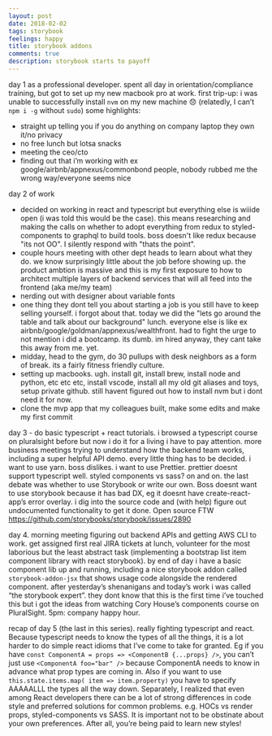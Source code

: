 ```yaml
---
layout: post
date: 2018-02-02
tags: storybook
feelings: happy
title: storybook addons
comments: true
description: storybook starts to payoff
---
```


day 1 as a professional developer. spent all day in orientation/compliance training, but got to set up my new macbook pro at work. first trip-up: i was unable to successfully install `nvm` on my new machine :disappointed: (relatedly, I can’t `npm i -g` without `sudo`)
 some highlights:
- straight up telling you if you do anything on company laptop they own it/no privacy
- no free lunch but lotsa snacks
- meeting the ceo/cto
- finding out that i’m working with ex google/airbnb/appnexus/commonbond people, nobody rubbed me the wrong way/everyone seems nice

day 2 of work
- decided on working in react and typescript but everything else is wiiide open (i was told this would be the case). this means researching and making the calls on whether to adopt everything from redux to styled-components to graphql to build tools. boss doesn't like redux because "its not OO". I silently respond with "thats the point".
- couple hours meeting with other dept heads to learn about what they do. we know surprisingly little about the job before showing up. the product ambtion is massive and this is my first exposure to how to architect multiple layers of backend services that will all feed into the frontend (aka me/my team)
- nerding out with designer about variable fonts
- one thing they dont tell you about starting a job is you still have to keep selling yourself. i forgot about that. today we did the "lets go around the table and talk about our background" lunch. everyone else is like ex airbnb/google/goldman/appnexus/wealthfront. had to fight the urge to not mention i did a bootcamp. its dumb. im hired anyway, they cant take this away from me. yet.
- midday, head to the gym, do 30 pullups with desk neighbors as a form of break. its a fairly fitness friendly culture.
- setting up macbooks. ugh. install git, install brew, install node and python, etc etc etc, install vscode, install all my old git aliases and toys, setup private github. still havent figured out how to install nvm but i dont need it for now.
- clone the mvp app that my colleagues built, make some edits and make my first commit

day 3 - do basic typescript + react tutorials. i browsed a typescript course on pluralsight before but now i do it for a living i have to pay attention. more business meetings trying to understand how the backend team works, including a super helpful API demo. every little thing has to be decided. i want to use yarn. boss dislikes. i want to use Prettier. prettier doesnt support typescript well. styled components vs sass? on and on. the last debate was whether to use Storybook or write our own. Boss doesnt want to use storybook because it has bad DX, eg it doesnt have create-react-app’s error overlay. i dig into the source code and (with help) figure out undocumented functionality to get it done. Open source FTW https://github.com/storybooks/storybook/issues/2890

day 4. morning meeting figuring out backend APIs and getting AWS CLI to work. get assigned first real JIRA tickets at lunch, volunteer for the most laborious but the least abstract task (implementing a bootstrap list item component library with react storybook). by end of day i have a basic component lib up and running, including a nice storybook addon called `storybook-addon-jsx` that shows usage code alongside the rendered component. after yesterday’s shenanigans and today’s work i was called “the storybook expert”. they dont know that this is the first time i’ve touched this but i got the ideas from watching Cory House’s components course on PluralSight. 5pm: company happy hour.

recap of day 5 (the last in this series). really fighting typescript and react. Because typescript needs to know the types of all the things, it is a lot harder to do simple react idioms that I’ve come to take for granted. Eg if you have `const ComponentA = props => <ComponentB {...props} />`, you can’t just use `<ComponentA foo="bar" />` because ComponentA needs to know in advance what prop types are coming in. Also if you want to use `this.state.items.map( item => item.property)` you have to specify AAAAALLL the types all the way down. Separately, I realized that even among React developers there can be a lot of strong differences in code style and preferred solutions for common problems. e.g. HOCs vs render props, styled-components vs SASS. It is important not to be obstinate about your own preferences. After all, you’re being paid to learn new styles!
